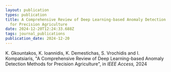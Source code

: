 ```yaml
---
layout: publication
types: publication
title: A Comprehensive Review of Deep Learning-based Anomaly Detection Methods
  for Precision Agriculture
date: 2024-12-20T12:24:33.688Z
tags: journal_publications
publication_date: 2024-12-20
---
```

<!--StartFragment-->

K. Gkountakos, K. Ioannidis, K. Demestichas, S. Vrochidis and I. Kompatsiaris, "A Comprehensive Review of Deep Learning-based Anomaly Detection Methods for Precision Agriculture", in *IEEE Access,* 2024

<!--EndFragment-->